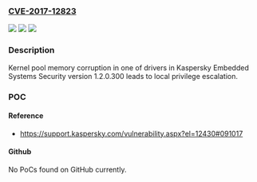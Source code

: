 ### [CVE-2017-12823](https://cve.mitre.org/cgi-bin/cvename.cgi?name=CVE-2017-12823)
![](https://img.shields.io/static/v1?label=Product&message=Kaspersky%20Embedded%20Systems%20Security&color=blue)
![](https://img.shields.io/static/v1?label=Version&message=n%2Fa&color=blue)
![](https://img.shields.io/static/v1?label=Vulnerability&message=One%20of%20the%20product%20drivers%20is%20vulnerable%20to%20a%20kernel%20pool%20memory%20corruption&color=brighgreen)

### Description

Kernel pool memory corruption in one of drivers in Kaspersky Embedded Systems Security version 1.2.0.300 leads to local privilege escalation.

### POC

#### Reference
- https://support.kaspersky.com/vulnerability.aspx?el=12430#091017

#### Github
No PoCs found on GitHub currently.

